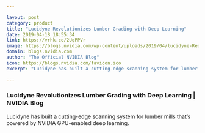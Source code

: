 ```yaml
---

layout: post
category: product
title: "Lucidyne Revolutionizes Lumber Grading with Deep Learning"
date: 2019-04-18 18:55:34
link: https://vrhk.co/2UqPPVr
image: https://blogs.nvidia.com/wp-content/uploads/2019/04/lucidyne-RedwoodFireScar-444x500.jpg
domain: blogs.nvidia.com
author: "The Official NVIDIA Blog"
icon: https://blogs.nvidia.com/favicon.ico
excerpt: "Lucidyne has built a cutting-edge scanning system for lumber mills that’s powered by NVIDIA GPU-enabled deep learning."

---
```


### Lucidyne Revolutionizes Lumber Grading with Deep Learning | NVIDIA Blog

Lucidyne has built a cutting-edge scanning system for lumber mills that’s powered by NVIDIA GPU-enabled deep learning.